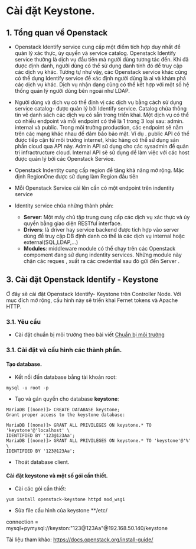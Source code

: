 # Cài đặt Keystone.


## 1. Tổng quan về Openstack 
- Openstack Identify service cung cấp một điểm tích hợp duy nhất để quản lý xác thực, ủy quyền và service catalog. Openstack Identify service thường là dịch vụ đầu tiên mà người dùng tương tác đến. Khi đã được định danh, người dùng có thể sử dụng danh tính đó để truy cập các dịch vụ khác. Tương tự như vậy, các Openstack service khác cũng có thể dụng Identify service để xác định người dùng là ai và khám phá các dịch vụ khác. Dịch vụ nhận dạng cũng có thể kết hợp với một số hệ thống quản lý người dùng bên ngoài như LDAP.
- Người dùng và dịch vụ có thể  định vị các dịch vụ bằng cách sử dụng service catalog- được quản lý bởi Identify service. Catalog chứa thông tin về danh sách các dịch vụ có sẵn trong triển khai. Một dịch vụ có thể có nhiều endpoint và mỗi endpoint có thể là 1 trong 3 loại sau: admin. internal và public. Trong môi trường production, các endpoint sẽ nằm trên các mạng khác nhau để đảm bảo bảo mật. Ví dụ . public API có thể được tiếp cận từ môi trường internet, khác hàng có thể sử dụng sản phẩn cloud qua API này. Admin API sử dụng cho các sysadmin để quản trị infractructure cloud. Internal API sẽ sử dụng để làm việc với các host được quản lý bởi các Openstack Service.
- Openstack Indentity cung cấp region để tăng khả năng mở rộng. Mặc định RegionOne được sử dụng làm Region đâu tiên
- Mỗi Openstack Service cài lên cần có một endpoint trên indentity service

- Identity service chứa những thành phần:
    - **Server**: Một máy chủ tập trung cung cấp các dịch vụ xác thực và ủy quyền bằng giao diện RESTful interface.
    - **Drivers**: là driver hay service backend được tích hợp vào server dùng để truy cập DB định danh có thể là các dịch vụ internal hoặc external(SQL,LDAP,...)
    - **Modules**: middleware module có thể chạy trên các Openstack compoment đang sử dụng indentity services. Những module này chặn các reques , xuất ra các credential sau đó gửi đến Server .



## 3. Cài đặt Openstack Identify - Keystone
Ở đây sẽ cài đặt Openstack Identify- Keystone trên Controller Node. Với mục đích mở rộng, cấu hình này sẽ triển khai Fernet tokens và Apache HTTP.
### 3.1. Yêu cầu

- Cài đặt chuẩn bị môi trường theo bài viết [Chuẩn bị môi trường](../01.Overview/04.Enviroment-setup.md)


### 3.1. Cài đặt và cấu hình các thành phần.
#### Tạo database.
- Kết nối đến database bằng tài khoản root:
```
mysql -u root -p 
```
- Tạo và gán quyền cho database **keystone**:
```
MariaDB [(none)]> CREATE DATABASE keystone;
Grant proper access to the keystone database:

MariaDB [(none)]> GRANT ALL PRIVILEGES ON keystone.* TO 'keystone'@'localhost' \
IDENTIFIED BY '123@123Aa';
MariaDB [(none)]> GRANT ALL PRIVILEGES ON keystone.* TO 'keystone'@'%' \
IDENTIFIED BY '123@123Aa';
```
- Thoát database client.

#### Cài đặt keystone và một số gói cần thiết.
- Cài các gói cần thiết:
```
yum install openstack-keystone httpd mod_wsgi
```
- Sửa file cấu hình của keystone **/etc/


connection = mysql+pymysql://keyston:"123@123Aa"@192.168.50.140/keystone


















Tài liệu tham khảo:
https://docs.openstack.org/install-guide/